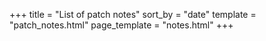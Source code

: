 +++
title = "List of patch notes"
sort_by = "date"
template = "patch_notes.html"
page_template = "notes.html"
+++